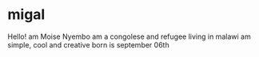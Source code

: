 # migal
Hello! am Moise Nyembo am a congolese and refugee living in malawi am simple, cool and creative born is september 06th
